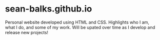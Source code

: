 # sean-balks.github.io

Personal website developed using HTML and CSS.
Highlights who I am, what I do, and some of my work.
Will be upated over time as I develop and release new projects!
